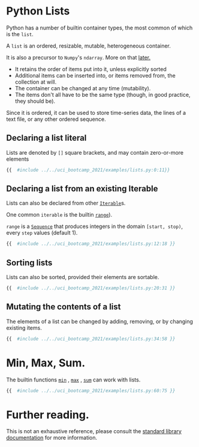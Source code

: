# Python Lists

Python has a number of builtin container types, the most common of which is the `list`.

A `list` is an ordered, resizable, mutable, heterogeneous container.

It is also a precursor to `Numpy`'s `ndarray`. More on that [later.](the_ndarray.md)

- It retains the order of items put into it, unless explicitly sorted
- Additional items can be inserted into, or items removed from, the collection at will.
- The container can be changed at any time (mutability).
- The items don't all have to be the same type (though, in good practice, they should be).

Since it is ordered, it can be used to store time-series data, the lines of a text file, or any other
ordered sequence.

## Declaring a list literal

Lists are denoted by `[]` square brackets, and may contain zero-or-more elements

```python
{{  #include ../../uci_bootcamp_2021/examples/lists.py:0:11}}
```

## Declaring a list from an existing Iterable

Lists can also be declared from
other [`Iterable`](https://docs.python.org/3/library/collections.abc.html#collections.abc.Iterable)s.

One common `iterable` is the
builtin [`range`](https://docs.python.org/3/library/functions.html#func-range)).

`range` is a [`Sequence`](https://docs.python.org/3/library/stdtypes.html#typesseq) that produces
integers in the domain `[start, stop)`, every `step` values (default 1).

```python
{{  #include ../../uci_bootcamp_2021/examples/lists.py:12:18 }}
```

## Sorting lists

Lists can also be sorted, provided their elements are sortable.

```python
{{  #include ../../uci_bootcamp_2021/examples/lists.py:20:31 }}
```

## Mutating the contents of a list

The elements of a list can be changed by adding, removing, or by changing existing items.

```python
{{  #include ../../uci_bootcamp_2021/examples/lists.py:34:58 }}
```

# Min, Max, Sum.

The builtin functions [`min`](https://docs.python.org/3/library/functions.html#min)
, [`max`](https://docs.python.org/3/library/functions.html#max)
, [`sum`](https://docs.python.org/3/library/functions.html#sum) can work with lists.

```python
{{  #include ../../uci_bootcamp_2021/examples/lists.py:60:75 }}
```


# Further reading.

This is not an exhaustive reference, please consult
the [standard library documentation](https://docs.python.org/3.8/library/stdtypes.html#sequence-types-list-tuple-range)
for more information.
